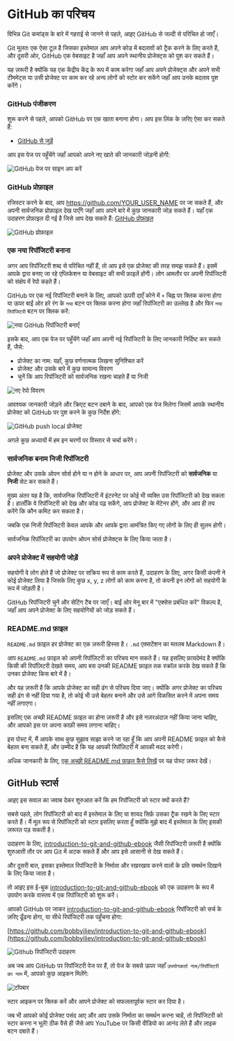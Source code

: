 # GitHub का परिचय

विभिन्न Git कमांड्स के बारे में गहराई से जानने से पहले, आइए GitHub से जल्दी से परिचित हो जाएँ।

Git मूलतः एक ऐसा टूल है जिसका इस्तेमाल आप अपने कोड में बदलावों को ट्रैक करने के लिए करते हैं, और दूसरी ओर, GitHub एक वेबसाइट है जहाँ आप अपने स्थानीय प्रोजेक्ट्स को पुश कर सकते हैं।

यह ज़रूरी है क्योंकि यह एक केंद्रीय केंद्र के रूप में काम करेगा जहाँ आप अपने प्रोजेक्ट्स और अपने सभी टीममेट्स या उसी प्रोजेक्ट पर काम कर रहे अन्य लोगों को स्टोर कर सकेंगे जहाँ आप उनके बदलाव पुश करेंगे।

### GitHub पंजीकरण

शुरू करने से पहले, आपको GitHub पर एक खाता बनाना होगा। आप इस लिंक के ज़रिए ऐसा कर सकते हैं:

* [GitHub से जुड़ें](https://github.com/join)

आप इस पेज पर पहुँचेंगे जहाँ आपको अपने नए खाते की जानकारी जोड़नी होगी:

![GitHub पेज पर साइन अप करें](https://imgur.com/iebnKjZ.png)

### GitHub प्रोफ़ाइल

रजिस्टर करने के बाद, आप https://github.com/YOUR_USER_NAME पर जा सकते हैं, और अपनी सार्वजनिक प्रोफ़ाइल देख पाएँगे जहाँ आप अपने बारे में कुछ जानकारी जोड़ सकते हैं। यहाँ एक उदाहरण प्रोफ़ाइल दी गई है जिसे आप देख सकते हैं: [GitHub प्रोफ़ाइल](https://github.com/bobbyiliev)

![GitHub प्रोफ़ाइल](https://imgur.com/rZgIaOy.png)

### एक नया रिपॉजिटरी बनाना

अगर आप रिपॉजिटरी शब्द से परिचित नहीं हैं, तो आप इसे एक प्रोजेक्ट की तरह समझ सकते हैं। इसमें आपके द्वारा बनाए जा रहे एप्लिकेशन या वेबसाइट की सभी फ़ाइलें होंगी। लोग आमतौर पर अपनी रिपॉजिटरी को संक्षेप में रेपो कहते हैं।

GitHub पर एक नई रिपॉजिटरी बनाने के लिए, आपको ऊपरी दाएँ कोने में `+` चिह्न पर क्लिक करना होगा या ऊपर बाईं ओर हरे रंग के `नया` बटन पर क्लिक करना होगा जहाँ रिपॉजिटरी का उल्लेख है और फिर `नया रिपॉजिटरी` बटन पर क्लिक करें:

![नया GitHub रिपॉजिटरी बनाएँ](https://imgur.com/HAANHiz.png)

इसके बाद, आप एक पेज पर पहुँचेंगे जहाँ आप अपनी नई रिपॉजिटरी के लिए जानकारी निर्दिष्ट कर सकते हैं, जैसे:

* प्रोजेक्ट का नाम: यहाँ, कुछ वर्णनात्मक लिखना सुनिश्चित करें
* प्रोजेक्ट और उसके बारे में कुछ सामान्य विवरण
* चुनें कि आप रिपॉजिटरी को सार्वजनिक रखना चाहते हैं या निजी

![नए रेपो विवरण](https://imgur.com/T0UKCES.png)

आवश्यक जानकारी जोड़ने और क्रिएट बटन दबाने के बाद, आपको एक पेज मिलेगा जिसमें आपके स्थानीय प्रोजेक्ट को GitHub पर पुश करने के कुछ निर्देश होंगे:

![GitHub push local प्रोजेक्ट](https://imgur.com/HXRQvMu.png)

अगले कुछ अध्यायों में हम इन चरणों पर विस्तार से चर्चा करेंगे।

### सार्वजनिक बनाम निजी रिपॉजिटरी

प्रोजेक्ट और उसके ओपन सोर्स होने या न होने के आधार पर, आप अपनी रिपॉजिटरी को **सार्वजनिक** या **निजी** सेट कर सकते हैं।

मुख्य अंतर यह है कि, सार्वजनिक रिपॉजिटरी में इंटरनेट पर कोई भी व्यक्ति उस रिपॉजिटरी को देख सकता है। हालाँकि वे रिपॉजिटरी को देख और कोड पढ़ सकेंगे, आप प्रोजेक्ट के मेंटेनर होंगे, और आप ही तय करेंगे कि कौन कमिट कर सकता है।

जबकि एक निजी रिपॉजिटरी केवल आपके और आपके द्वारा आमंत्रित किए गए लोगों के लिए ही सुलभ होगी।

सार्वजनिक रिपॉजिटरी का उपयोग ओपन सोर्स प्रोजेक्ट्स के लिए किया जाता है।

### अपने प्रोजेक्ट में सहयोगी जोड़ें

सहयोगी वे लोग होते हैं जो प्रोजेक्ट पर सक्रिय रूप से काम करते हैं, उदाहरण के लिए, अगर किसी कंपनी ने कोई प्रोजेक्ट लिया है जिसके लिए कुछ x, y, z लोगों को काम करना है, तो कंपनी इन लोगों को सहयोगी के रूप में जोड़ती है।

GitHub रिपॉजिटरी चुनें और सेटिंग टैब पर जाएँ। बाईं ओर मेनू बार में "एक्सेस प्रबंधित करें" विकल्प है, जहाँ आप अपने प्रोजेक्ट के लिए सहयोगियों को जोड़ सकते हैं।

### README.md फ़ाइल

`README.md` फ़ाइल हर प्रोजेक्ट का एक ज़रूरी हिस्सा है। `.md` एक्सटेंशन का मतलब Markdown है।

आप `README.md` फ़ाइल को अपनी रिपॉज़िटरी का परिचय मान सकते हैं। यह इसलिए फ़ायदेमंद है क्योंकि किसी की रिपॉज़िटरी देखते समय, आप बस उनकी README फ़ाइल तक स्क्रॉल करके देख सकते हैं कि उनका प्रोजेक्ट किस बारे में है।

और यह ज़रूरी है कि आपके प्रोजेक्ट का सही ढंग से परिचय दिया जाए। क्योंकि अगर प्रोजेक्ट का परिचय सही ढंग से नहीं दिया गया है, तो कोई भी उसे बेहतर बनाने और उसे आगे विकसित करने में अपना समय नहीं लगाएगा।

इसलिए एक अच्छी README फ़ाइल का होना ज़रूरी है और इसे नज़रअंदाज़ नहीं किया जाना चाहिए, और आपको इस पर अपना काफ़ी समय लगाना चाहिए।

इस पोस्ट में, मैं आपके साथ कुछ सुझाव साझा करने जा रहा हूँ कि आप अपनी README फ़ाइल को कैसे बेहतर बना सकते हैं, और उम्मीद है कि यह आपकी रिपॉज़िटरी में आपकी मदद करेगी।

अधिक जानकारी के लिए, [एक अच्छी README.md फ़ाइल कैसे लिखें](https://devdojo.com/bobbyiliev/quick-tips-for-writing-a-good-readme-file) पर यह पोस्ट ज़रूर देखें।

## GitHub स्टार्स

आइए इस सवाल का जवाब देकर शुरुआत करें कि हम रिपॉजिटरी को स्टार क्यों करते हैं?

सबसे पहले, लोग रिपॉजिटरी को बाद में इस्तेमाल के लिए या शायद सिर्फ़ उसका ट्रैक रखने के लिए स्टार करते हैं। मैं मूल रूप से रिपॉजिटरी को स्टार इसलिए करता हूँ क्योंकि मुझे बाद में इस्तेमाल के लिए इसकी ज़रूरत पड़ सकती है।

उदाहरण के लिए, [introduction-to-git-and-github-ebook](https://github.com/bobbyiliev/introduction-to-git-and-github-ebook) जैसी रिपॉजिटरी ज़रूरी है क्योंकि शुरुआती तौर पर आप Git में अटक सकते हैं और आप इसे आसानी से देख सकते हैं।

और दूसरी बात, इसका इस्तेमाल रिपॉजिटरी के निर्माता और रखरखाव करने वालों के प्रति समर्थन दिखाने के लिए किया जाता है।

तो आइए इस ई-बुक [introduction-to-git-and-github-ebook](https://github.com/bobbyiliev/introduction-to-git-and-github-ebook) को एक उदाहरण के रूप में उपयोग करके वास्तव में एक रिपॉजिटरी को शुरू करें।

आपको GitHub पर जाकर [introduction-to-git-and-github-ebook](https://github.com/bobbyiliev/introduction-to-git-and-github-ebook) रिपॉजिटरी को सर्च के ज़रिए ढूँढना होगा, या सीधे रिपॉजिटरी तक पहुँचना होगा:

[https://github.com/bobbyiliev/introduction-to-git-and-github-ebook](https://github.com/bobbyiliev/introduction-to-git-and-github-ebook)

![Github रिपॉजिटरी उदाहरण](https://user-images.githubusercontent.com/53145644/136269043-0a36d5a8-cc0b-4793-808e-ae9c6318e899.PNG)

अब जब आप GitHub पर रिपॉजिटरी पेज पर हैं, तो पेज के सबसे ऊपर जहाँ `उपयोगकर्ता नाम/रिपॉजिटरी का नाम` में, आपको कुछ आइकन मिलेंगे:

![टॉपबार](https://user-images.githubusercontent.com/53145644/136269993-95e3909b-dc9e-4ff0-91b9-470c991cf66f.PNG)

स्टार आइकन पर क्लिक करें और आपने प्रोजेक्ट को सफलतापूर्वक स्टार कर दिया है।

जब भी आपको कोई प्रोजेक्ट पसंद आए और आप उसके निर्माता का समर्थन करना चाहें, तो रिपॉजिटरी को स्टार करना न भूलें! ठीक वैसे ही जैसे आप YouTube पर किसी वीडियो का आनंद लेते हैं और लाइक बटन दबाते हैं।

